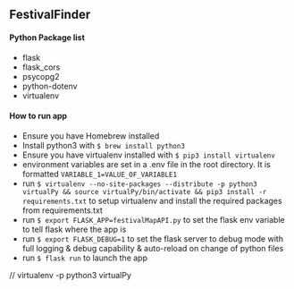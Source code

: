## FestivalFinder

#### Python Package list
* flask  
* flask_cors  
* psycopg2  
* python-dotenv
* virtualenv

#### How to run app
* Ensure you have Homebrew installed
* Install python3 with `$ brew install python3`
* Ensure you have virtualenv installed with `$ pip3 install virtualenv`
* environment variables are set in a .env file in the root directory. It is formatted `VARIABLE_1=VALUE_OF_VARIABLE1`  
* run `$ virtualenv --no-site-packages --distribute -p python3 virtualPy && source virtualPy/bin/activate && pip3 install -r requirements.txt` to setup virtualenv and install the required packages from requirements.txt
* run `$ export FLASK_APP=festivalMapAPI.py` to set the flask env variable to tell flask where the app is
* run `$ export FLASK_DEBUG=1` to set the flask server to debug mode with full logging & debug capability & auto-reload on change of python files
* run `$ flask run` to launch the app


// virtualenv -p python3 virtualPy
